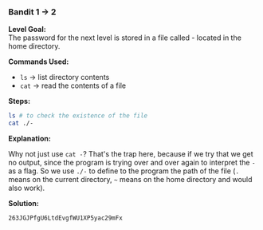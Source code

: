 ### Bandit 1 → 2

**Level Goal:**  
The password for the next level is stored in a file called - located in the home directory.

**Commands Used:**  
- `ls` → list directory contents
- `cat` → read the contents of a file  

**Steps:**
```bash
ls # to check the existence of the file
cat ./- 
```
**Explanation:**

Why not just use `cat -`? That's the trap here, because if we try that we get no output, since the program is trying over and over again to interpret the `-` as a flag. So we use `./-` to define to the program the path of the file (`.` means on the current directory, `~` means on the home directory and would also work).

**Solution:**
```
263JGJPfgU6LtdEvgfWU1XP5yac29mFx
```

